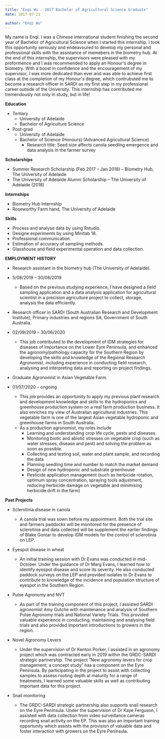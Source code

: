 ```yaml
---
title: "Enqi Wu - 2017 Bachelor of Agricultural Science Graduate"
date: 2017-07-21

author: "Enqi Wu"
---
```

My name is Enqi. I was a Chinese international student finishing the second year of Bachelor of Agricultural Science when I started this internship. I took this opportunity seriously and endeavoured to develop my personal and professional skills with the assistance of memebers in the biometry hub. At the end of this internship, the supervisors were pleased with my proformence and I was recommended to apply an Honour's degree in biometry. With a boost in confidence and the encouragement of my supervisor, I was more dedicated than ever and was able to achieve first class at the completion of my Honour's degree, which contrubuted me to become a research officer in SARDI as my first step in my professional career outside of the University. This internship has contributed me tremendously not only in study, but in life!


**Education**
- Tertiary
  - University of Adelaide
  - Bachelor of Agriculture Science
- Post-grad
  - University of Adelaide
  - Bachelor of Science (Honours) (Advanced Agricultural Science)
    - Research title: Seed size affects canola seedling emergence and data analysis in the farmer survey

**Scholarships**
- Summer Research Scholarship (Feb 2017 – Jan 2018) – Biometry Hub, The University of Adelaide
- The University of Adelaide Alumni Scholarship – The University of Adelaide (2018)

**Internships**
- Biometry Hub Internship
- Roseworthy Farm hand, The University of Adelaide

**Skills**
- Process and analyse data by using Rstudio.
-	Designe experiments by using Minitab 18.
-	Professional communication.
-	Estimation of accuracy of sampling methods.
-	Glasshouse and field experimental operation and data collection.

**EMPLOYMENT HISTORY**
- Research assistant in the biometry hub (The University of Adelaide).
- 5/08/2019 – 30/08/2019
  - Based on the previous studying experience, I have designed a field sampling application and a data analysis application for agricultural scientist in a precision agriculture project to collect, storage, analysis the data efficiently.

- Research officer in SARDI (South Australian Research and Development Institute), Primary industries and regions SA, Government of South Australia. 
- 02/09/2019 – 30/06/2020
  - This job contributed to the development of IDM strategies for diseases of importance on the Lower Eyre Peninsula, and enhanced the agronomy/pathology capacity for the Southern Region by developing the skills and knowledge of the Regional Research Agronomist, including experience in conducting field research, analysing and interpreting data and reporting on project findings.

- Graduate Agronomist in Asian Vegetable Farm.
- 01/07/2020 – ongoing
  - This job provides an opportunity to apply my previous plant research and development knowledge and skills to the hydroponics and greenhouse production system on a real farm production business. It also enriches my view of Australian agricultural industries. This vegetable farm is one of the largest Asian vegetable hydroponic and greenhouse farms in South Australia.
  - As a production agronomist, my roles include
    - Learning and understanding crop life cycle, pests and diseases.
    - Monitoring biotic and abiotic stresses on vegetable crop (such as water stresses,
disease and pest) and solving the problem as soon as possible.
    - Collecting and testing soil, water and plant sample, and recording the data
    - Planning seedling time and number to match the market demand
    - Design of new hydroponic and substrate greenhouse
    - Pesticide application management (such as herbicide rotation, optimum spray
concentration, spraying tools adjustment, reducing herbicide damage on vegetable
and minimising herbicide drift in the farm)

**Past Projects**
- Sclerotinia disease in canola
  - A canola trial was sown before my appointment. Both the trial site and farmers paddocks will be monitored for the presence of sclerotinia and data collected will be supplement the earlier findings of Blake Gontar to develop IDM models for the control of sclerotinia on LEP. 

- Eyespot disease in wheat
  - An initial training session with Dr Evans was conducted in mid-October. Under the guidance of Dr Marg Evans, I learned how to identify eyespot disease and score its severity. He also conducted paddock surveys on the LEP and provided isolates to Dr Evans to contribute to knowledge of the incidence and population structure of eyespot in the Southern Region. 

- Pulse Agronomy and NVT
  - As part of the training component of this project, I assisted SARDI agronomist Amy Gutche with maintenance and analysis of Southern Pulse Agronomy trials and National Variety Trials. This provided valuable experience in conducting, maintaining and analysing field trials and also provided important introductions to growers in the region.

- Novel Agronomy Levers
  - Under the supervision of Dr Kenton Porker, I assisted in an agronomy project which was contracted early in 2019 within the GRDC-SARDI strategic partnership. The project “New agronomy levers for crop management; a concept study” has a component on the Eyre Peninsula. By participating in the project to assist with collecting samples to assess rooting depth at maturity for a range of treatments, I learned some valuable skills as well as contributing important data for this project.

- Snail monitoring
  - The GRDC-SARDI strategic partnership also supports snail research on the Eyre Peninsula. Under the supervision of Dr Kaye Ferguson, I assisted with data collection from video surveillance cameras recording snail activity on the EP. This was also an important training opportunity which assists with the provision of valuable data and foster interaction with growers on the Eyre Peninsula.

